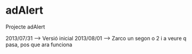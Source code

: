 adAlert
=======

Projecte adAlert

2013/07/31 --> Versió inicial
2013/08/01 --> Zarco
un segon o 2 i a veure q pasa, pos que ara funciona